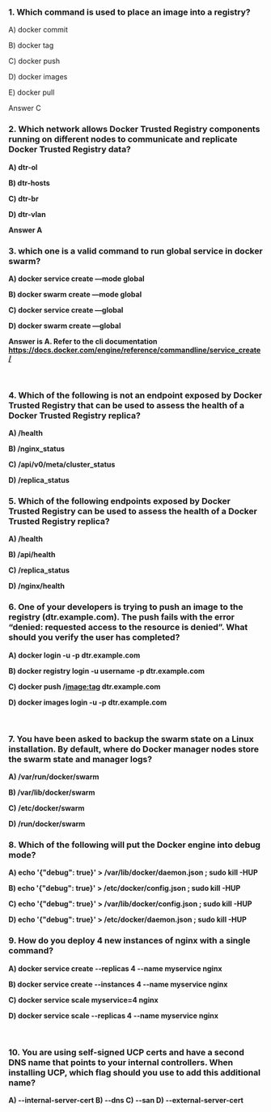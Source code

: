 ### 1. Which command is used to place an image into a registry?

A) docker commit

B) docker tag

C) docker push

D) docker images

E) docker pull

Answer C 
<b>

### 2. Which network allows Docker Trusted Registry components running on different nodes to communicate and replicate Docker Trusted Registry data?

A) dtr-ol

B) dtr-hosts

C) dtr-br

D) dtr-vlan

Answer A 
<br>

### 3. which one is a valid command to run global service in docker swarm?

A) docker service create —mode global

B) docker swarm create —mode global

C) docker service create —global

D) docker swarm create —global

Answer is A. Refer to the cli documentation 
https://docs.docker.com/engine/reference/commandline/service_create/

<br>

### 4. Which of the following is not an endpoint exposed by Docker Trusted Registry that can be used to assess the health of a Docker Trusted Registry replica?

A) /health

B) /nginx_status

C) /api/v0/meta/cluster_status

D) /replica_status

### 5. Which of the following endpoints exposed by Docker Trusted Registry can be used to assess the health of a Docker Trusted Registry replica?

A) /health

B) /api/health

C) /replica_status

D) /nginx/health

### 6. One of your developers is trying to push an image to the registry (dtr.example.com). The push fails with the error “denied: requested access to the resource is denied”. What should you verify the user has completed?

A) docker login -u <username> -p <password> dtr.example.com

B) docker registry login -u username -p <password> dtr.example.com

C) docker push <username>/<image:tag> dtr.example.com

D) docker images login -u <username> -p <password> dtr.example.com

<br>

### 7. You have been asked to backup the swarm state on a Linux installation. By default, where do Docker manager nodes store the swarm state and manager logs?

A) /var/run/docker/swarm

B) /var/lib/docker/swarm

C) /etc/docker/swarm

D) /run/docker/swarm
<br>

### 8. Which of the following will put the Docker engine into debug mode?

A) echo '{"debug": true}' > /var/lib/docker/daemon.json ; sudo kill -HUP <pid of
dockerd>

B) echo '{"debug": true}' > /etc/docker/config.json ; sudo kill -HUP <pid of
dockerd>

C) echo '{"debug": true}' > /var/lib/docker/config.json ; sudo kill -HUP <pid of
dockerd>

D) echo '{"debug": true}' > /etc/docker/daemon.json ; sudo kill -HUP <pid of
dockerd>


### 9. How do you deploy 4 new instances of nginx with a single command?

A) docker service create --replicas 4 --name myservice nginx

B) docker service create --instances 4 --name myservice nginx

C) docker service scale myservice=4 nginx

D) docker service scale --replicas 4 --name myservice nginx

<br>

### 10. You are using self-signed UCP certs and have a second DNS name that points to your internal controllers. When installing UCP, which flag should you use to add this additional name?

A) --internal-server-cert
B) --dns
C) --san
D) --external-server-cert